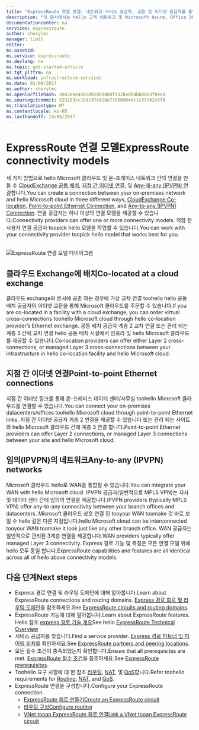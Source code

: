 ```yaml
---
title: "ExpressRoute 연결 모델: 네트워크 서비스 공급자, 교환 및 이더넷 공급자를 통해 Azure tooMicrosoft 연결 | Microsoft Docs"
description: "이 문서에서는 hello 고객 네트워크 및 Microsoft Azure, Office 365, Dynamics 365 서비스 간의 연결의 hello 다양 한 모드를 설명 합니다. 고객은 MPLS 공급자, 클라우드 Exchange 및 이더넷 공급자를 사용할 수 있습니다."
documentationcenter: na
services: expressroute
author: cherylmc
manager: timlt
editor: 
ms.assetid: 
ms.service: expressroute
ms.devlang: na
ms.topic: get-started-article
ms.tgt_pltfrm: na
ms.workload: infrastructure-services
ms.date: 02/09/2017
ms.author: cherylmc
ms.openlocfilehash: 2682e6e45b2892869068f132bedb4bb08e3f89a9
ms.sourcegitcommit: 523283cc1b3c37c428e77850964dc1c33742c5f0
ms.translationtype: MT
ms.contentlocale: ko-KR
ms.lasthandoff: 10/06/2017
---
```

# <a name="expressroute-connectivity-models"></a><span data-ttu-id="ef0e2-104">ExpressRoute 연결 모델</span><span class="sxs-lookup"><span data-stu-id="ef0e2-104">ExpressRoute connectivity models</span></span>
<span data-ttu-id="ef0e2-105">세 가지 방법으로 hello Microsoft 클라우드 및 온-프레미스 네트워크 간의 연결을 만들 수 [CloudExchange 공동 배치](#CloudExchange), [지점 간 이더넷 연결](#Ethernet), 및 [Any-에-any (IPVPN) 연결](#IPVPN)합니다.</span><span class="sxs-lookup"><span data-stu-id="ef0e2-105">You can create a connection between your on-premises network and hello Microsoft cloud in three different ways, [CloudExchange Co-location](#CloudExchange), [Point-to-point Ethernet Connection](#Ethernet), and [Any-to-any (IPVPN) Connection](#IPVPN).</span></span> <span data-ttu-id="ef0e2-106">연결 공급자는 하나 이상의 연결 모델을 제공할 수 있습니다.</span><span class="sxs-lookup"><span data-stu-id="ef0e2-106">Connectivity providers can offer one or more connectivity models.</span></span> <span data-ttu-id="ef0e2-107">적합 한 사용자 연결 공급자 toopick hello 모델을 작업할 수 있습니다.</span><span class="sxs-lookup"><span data-stu-id="ef0e2-107">You can work with your connectivity provider toopick hello model that works best for you.</span></span>
<br><br>

![ExpressRoute 연결 모델 다이어그램](./media/expressroute-connectivity-models/expressroute-connectivity-models-diagram.png)

## <span data-ttu-id="ef0e2-109"><a name="CloudExchange"></a>클라우드 Exchange에 배치</span><span class="sxs-lookup"><span data-stu-id="ef0e2-109"><a name="CloudExchange"></a>Co-located at a cloud exchange</span></span>
<span data-ttu-id="ef0e2-110">클라우드 exchange와 본사에 공존 하는 경우에 가상 교차 연결 toohello hello 공동 배치 공급자의 이더넷 교환을 통해 Microsoft 클라우드를 주문할 수 있습니다.</span><span class="sxs-lookup"><span data-stu-id="ef0e2-110">If you are co-located in a facility with a cloud exchange, you can order virtual cross-connections toohello Microsoft cloud through hello co-location provider’s Ethernet exchange.</span></span> <span data-ttu-id="ef0e2-111">공동 배치 공급자 계층 2 교차 연결 또는 관리 되는 계층 3 간에 교차 연결 hello 공동 배치 시설에서 인프라 및 hello Microsoft 클라우드를 제공할 수 있습니다.</span><span class="sxs-lookup"><span data-stu-id="ef0e2-111">Co-location providers can offer either Layer 2 cross-connections, or managed Layer 3 cross-connections between your infrastructure in hello co-location facility and hello Microsoft cloud.</span></span>

## <span data-ttu-id="ef0e2-112"><a name="Ethernet"></a>지점 간 이더넷 연결</span><span class="sxs-lookup"><span data-stu-id="ef0e2-112"><a name="Ethernet"></a>Point-to-point Ethernet connections</span></span>
<span data-ttu-id="ef0e2-113">지점 간 이더넷 링크를 통해 온-프레미스 데이터 센터/사무실 toohello Microsoft 클라우드를 연결할 수 있습니다.</span><span class="sxs-lookup"><span data-stu-id="ef0e2-113">You can connect your on-premises datacenters/offices toohello Microsoft cloud through point-to-point Ethernet links.</span></span> <span data-ttu-id="ef0e2-114">지점 간 이더넷 공급자 계층 2 연결을 제공할 수 있습니다 또는 관리 되는 사이트와 hello Microsoft 클라우드 간에 계층 3 연결 합니다.</span><span class="sxs-lookup"><span data-stu-id="ef0e2-114">Point-to-point Ethernet providers can offer Layer 2 connections, or managed Layer 3 connections between your site and hello Microsoft cloud.</span></span>

## <span data-ttu-id="ef0e2-115"><a name="IPVPN"></a>임의(IPVPN)의 네트워크</span><span class="sxs-lookup"><span data-stu-id="ef0e2-115"><a name="IPVPN"></a>Any-to-any (IPVPN) networks</span></span>
<span data-ttu-id="ef0e2-116">Microsoft 클라우드 hello로 WAN을 통합할 수 있습니다.</span><span class="sxs-lookup"><span data-stu-id="ef0e2-116">You can integrate your WAN with hello Microsoft cloud.</span></span> <span data-ttu-id="ef0e2-117">IPVPN 공급자(일반적으로 MPLS VPN)는 지사 및 데이터 센터 간에 임의의 연결을 제공합니다.</span><span class="sxs-lookup"><span data-stu-id="ef0e2-117">IPVPN providers (typically MPLS VPN) offer any-to-any connectivity between your branch offices and datacenters.</span></span> <span data-ttu-id="ef0e2-118">Microsoft 클라우드 상호 연결 된 tooyour WAN toomake 것 바로 보일 수 hello 같은 다른 지점입니다.</span><span class="sxs-lookup"><span data-stu-id="ef0e2-118">hello Microsoft cloud can be interconnected tooyour WAN toomake it look just like any other branch office.</span></span> <span data-ttu-id="ef0e2-119">WAN 공급자는 일반적으로 관리된 3계층 연결을 제공합니다.</span><span class="sxs-lookup"><span data-stu-id="ef0e2-119">WAN providers typically offer managed Layer 3 connectivity.</span></span> <span data-ttu-id="ef0e2-120">Express 경로 기능 및 특징은 모든 연결 모델 위에 hello 모두 동일 합니다.</span><span class="sxs-lookup"><span data-stu-id="ef0e2-120">ExpressRoute capabilities and features are all identical across all of hello above connectivity models.</span></span> 

## <a name="next-steps"></a><span data-ttu-id="ef0e2-121">다음 단계</span><span class="sxs-lookup"><span data-stu-id="ef0e2-121">Next steps</span></span>
* <span data-ttu-id="ef0e2-122">Express 경로 연결 및 라우팅 도메인에 대해 알아봅니다.</span><span class="sxs-lookup"><span data-stu-id="ef0e2-122">Learn about ExpressRoute connections and routing domains.</span></span> <span data-ttu-id="ef0e2-123">[Express 경로 회로 및 라우팅 도메인](expressroute-circuit-peerings.md)을 참조하세요.</span><span class="sxs-lookup"><span data-stu-id="ef0e2-123">See [ExpressRoute circuits and routing domains](expressroute-circuit-peerings.md).</span></span>
* <span data-ttu-id="ef0e2-124">ExpressRoute 기능에 대해 알아봅니다.</span><span class="sxs-lookup"><span data-stu-id="ef0e2-124">Learn about ExpressRoute features.</span></span> <span data-ttu-id="ef0e2-125">Hello 참조 [express 경로 기술 개요](expressroute-introduction.md)</span><span class="sxs-lookup"><span data-stu-id="ef0e2-125">See hello [ExpressRoute Technical Overview](expressroute-introduction.md)</span></span>
* <span data-ttu-id="ef0e2-126">서비스 공급자를 찾습니다.</span><span class="sxs-lookup"><span data-stu-id="ef0e2-126">Find a service provider.</span></span> <span data-ttu-id="ef0e2-127">[Express 경로 파트너 및 피어링 위치](expressroute-locations.md)를 확인하세요.</span><span class="sxs-lookup"><span data-stu-id="ef0e2-127">See [ExpressRoute partners and peering locations](expressroute-locations.md).</span></span>
* <span data-ttu-id="ef0e2-128">모든 필수 조건이 충족되었는지 확인합니다.</span><span class="sxs-lookup"><span data-stu-id="ef0e2-128">Ensure that all prerequisites are met.</span></span> <span data-ttu-id="ef0e2-129">[ExpressRoute 필수 조건](expressroute-prerequisites.md)을 참조하세요.</span><span class="sxs-lookup"><span data-stu-id="ef0e2-129">See [ExpressRoute prerequisites](expressroute-prerequisites.md).</span></span>
* <span data-ttu-id="ef0e2-130">Toohello 요구 사항에 대 한 참조 [라우팅](expressroute-routing.md), [NAT](expressroute-nat.md), 및 [QoS](expressroute-qos.md)합니다.</span><span class="sxs-lookup"><span data-stu-id="ef0e2-130">Refer toohello requirements for [Routing](expressroute-routing.md), [NAT](expressroute-nat.md), and [QoS](expressroute-qos.md).</span></span>
* <span data-ttu-id="ef0e2-131">ExpressRoute 연결을 구성합니다.</span><span class="sxs-lookup"><span data-stu-id="ef0e2-131">Configure your ExpressRoute connection.</span></span>
  * [<span data-ttu-id="ef0e2-132">ExpressRoute 회로 만들기</span><span class="sxs-lookup"><span data-stu-id="ef0e2-132">Create an ExpressRoute circuit</span></span>](expressroute-howto-circuit-portal-resource-manager.md)
  * [<span data-ttu-id="ef0e2-133">라우팅 구성</span><span class="sxs-lookup"><span data-stu-id="ef0e2-133">Configure routing</span></span>](expressroute-howto-routing-portal-resource-manager.md)
  * [<span data-ttu-id="ef0e2-134">VNet tooan ExpressRoute 회로 연결</span><span class="sxs-lookup"><span data-stu-id="ef0e2-134">Link a VNet tooan ExpressRoute circuit</span></span>](expressroute-howto-linkvnet-portal-resource-manager.md)
